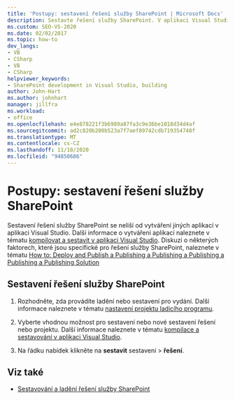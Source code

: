 ```yaml
---
title: 'Postupy: sestavení řešení služby SharePoint | Microsoft Docs'
description: Sestavte řešení služby SharePoint. V aplikaci Visual Studio se vytváření řešení pro SharePoint neliší od vytváření jiných aplikací.
ms.custom: SEO-VS-2020
ms.date: 02/02/2017
ms.topic: how-to
dev_langs:
- VB
- CSharp
- VB
- CSharp
helpviewer_keywords:
- SharePoint development in Visual Studio, building
author: John-Hart
ms.author: johnhart
manager: jillfra
ms.workload:
- office
ms.openlocfilehash: e4e878221f3b6989a87fa3c9e36be1018d34d4af
ms.sourcegitcommit: ad2c820b280b523a7f7aef89742cdb719354748f
ms.translationtype: MT
ms.contentlocale: cs-CZ
ms.lasthandoff: 11/18/2020
ms.locfileid: "94850686"
---
```

# <a name="how-to-build-sharepoint-solutions"></a>Postupy: sestavení řešení služby SharePoint

Sestavení řešení služby SharePoint se neliší od vytváření jiných aplikací v aplikaci Visual Studio. Další informace o vytváření aplikací naleznete v tématu [kompilovat a sestavit v aplikaci Visual Studio](../ide/compiling-and-building-in-visual-studio.md). Diskuzi o některých faktorech, které jsou specifické pro řešení služby SharePoint, naleznete v tématu [How to: Deploy and Publish a Publishing a Publishing a Publishing a Publishing a Publishing Solution](../sharepoint/how-to-deploy-and-publish-a-sharepoint-solution-to-a-local-sharepoint-site.md)

## <a name="to-build-sharepoint-solutions"></a>Sestavení řešení služby SharePoint

1. Rozhodněte, zda provádíte ladění nebo sestavení pro vydání. Další informace naleznete v tématu [nastavení projektu ladicího programu](../debugger/debugger-project-settings.md).

2. Vyberte vhodnou možnost pro sestavení nebo nové sestavení řešení nebo projektu. Další informace naleznete v tématu [kompilace a sestavování v aplikaci Visual Studio](../ide/compiling-and-building-in-visual-studio.md).

3. Na řádku nabídek klikněte na **sestavit** sestavení  >  **řešení**.

## <a name="see-also"></a>Viz také

- [Sestavování a ladění řešení služby SharePoint](../sharepoint/building-and-debugging-sharepoint-solutions.md)
